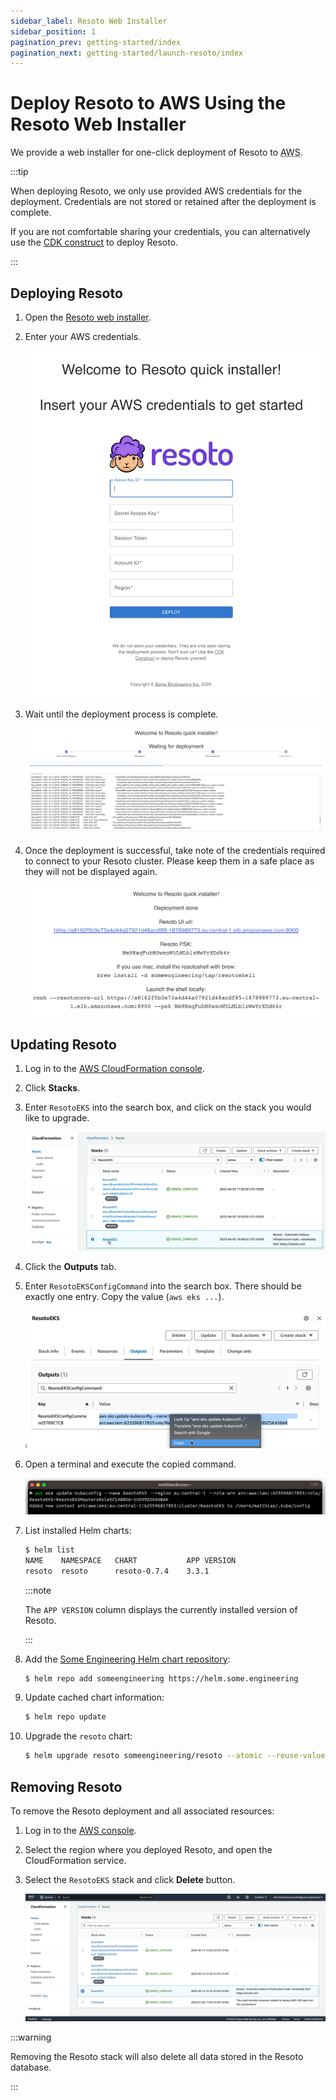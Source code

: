 ```yaml
---
sidebar_label: Resoto Web Installer
sidebar_position: 1
pagination_prev: getting-started/index
pagination_next: getting-started/launch-resoto/index
---
```


# Deploy Resoto to AWS Using the Resoto Web Installer

We provide a web installer for one-click deployment of Resoto to <abbr title="Amazon Web Services">AWS</abbr>.

:::tip

When deploying Resoto, we only use provided AWS credentials for the deployment. Credentials are not stored or retained after the deployment is complete.

If you are not comfortable sharing your credentials, you can alternatively use the [CDK construct](../cdk.md) to deploy Resoto.

:::

## Deploying Resoto

1. Open the [Resoto web installer](https://install.resoto.com).

2. Enter your AWS credentials.

   ![Screenshot of Resoto web installer credentials form](./img/form.png)

3. Wait until the deployment process is complete.

   ![Screenshot of Resoto web installer deployment log](./img/deployment-log.png)

4. Once the deployment is successful, take note of the credentials required to connect to your Resoto cluster. Please keep them in a safe place as they will not be displayed again.

   ![Screenshot of Resoto web installer after deployment completes](./img/psk.png)

## Updating Resoto

1. Log in to the [AWS CloudFormation console](https://console.aws.amazon.com/cloudformation).

2. Click **Stacks**.

3. Enter `ResotoEKS` into the search box, and click on the stack you would like to upgrade.

   ![Cloudformation Stacks](../img/cf_stack.png)

4. Click the **Outputs** tab.

5. Enter `ResotoEKSConfigCommand` into the search box. There should be exactly one entry. Copy the value (`aws eks ...`).

   ![Cloudformation Stacks](../img/cf_output.png)

6. Open a terminal and execute the copied command.

   ![Cloudformation Stacks](../img/k8s_access.png)

7. List installed Helm charts:

   ```bash
   $ helm list
   ​NAME  	NAMESPACE	CHART       	APP VERSION
   ​resoto	resoto   	resoto-0.7.4	3.3.1
   ```

   :::note

   The `APP VERSION` column displays the currently installed version of Resoto.

   :::

8. Add the [Some Engineering Helm chart repository](https://helm.some.engineering):

   ```bash
   $ helm repo add someengineering https://helm.some.engineering
   ```

9. Update cached chart information:

   ```bash
   $ helm repo update
   ```

10. Upgrade the `resoto` chart:

    ```bash
    $ helm upgrade resoto someengineering/resoto --atomic --reuse-values --set image.tag={{imageTag}}
    ```

## Removing Resoto

To remove the Resoto deployment and all associated resources:

1. Log in to the [AWS console](https://console.aws.amazon.com).

2. Select the region where you deployed Resoto, and open the CloudFormation service.

3. Select the `ResotoEKS` stack and click **Delete** button.

   ![Screenshot of AWS Console](./img/console.png)

:::warning

Removing the Resoto stack will also delete all data stored in the Resoto database.

:::

